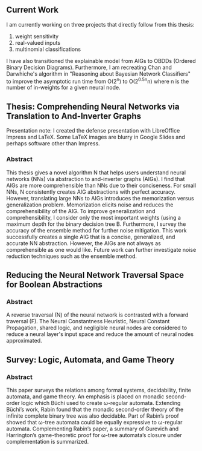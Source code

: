## Current Work
I am currently working on three projects that directly follow from this thesis: 
1) weight sensitivity
2) real-valued inputs
3) multinomial classifications

I have also transitioned the explainable model from AIGs to OBDDs (Ordered Binary Decision Diagrams). Furthermore, I am recreating Chan and Darwhiche's algorithm in "Reasoning about Bayesian Network Classifiers" to improve the asymptotic run time from O(2<sup>n</sup>) to O(2<sup>0.5n</sup>n) where n is the number of in-weights for a given neural node.

## Thesis: Comprehending Neural Networks via Translation to And-Inverter Graphs

Presentation note: I created the defense presentation with LibreOffice Impress and LaTeX. Some LaTeX images are blurry in Google Slides and perhaps software other than Impress.

### Abstract
This thesis gives a novel algorithm N that helps users understand neural networks (NNs) via abstraction to and-inverter graphs (AIGs). I find that AIGs are more comprehensible than NNs due to their conciseness. For small NNs, N consistently creates AIG abstractions with perfect accuracy. However, translating large NNs to AIGs introduces the memorization versus generalization problem. Memorization elicits noise and reduces the comprehensibility of the AIG. To improve generalization and comprehensibility, I consider only the most important weights (using a maximum depth for the binary decision tree B. Furthermore, I survey the accuracy of the ensemble method for further noise mitigation. This work successfully creates a single AIG that is a concise, generalized, and accurate NN abstraction. However, the AIGs are not always as comprehensible as one would like. Future work can further investigate noise reduction techniques such as the ensemble method.

## Reducing the Neural Network Traversal Space for Boolean Abstractions
### Abstract
A reverse traversal (N) of the neural network is contrasted with a forward traversal (F). The Neural Constantness Heuristic, Neural Constant Propagation, shared logic, and negligible neural nodes are considered to reduce a neural layer's input space and reduce the amount of neural nodes approximated.

## Survey: Logic, Automata, and Game Theory

### Abstract
This paper surveys the relations among formal systems, decidability, finite automata, and game theory. An emphasis is placed on monadic second-order logic which Büchi used to create ω-regular automata. Extending Büchi’s work, Rabin found that the monadic second-order theory of the infinite complete binary tree was also decidable. Part of Rabin’s proof showed that ω-tree automata could be equally expressive to ω-regular automata. Complementing Rabin’s paper, a summary of Gurevich and Harrington’s game-theoretic proof for ω-tree automata’s closure under complementation is summarized.
